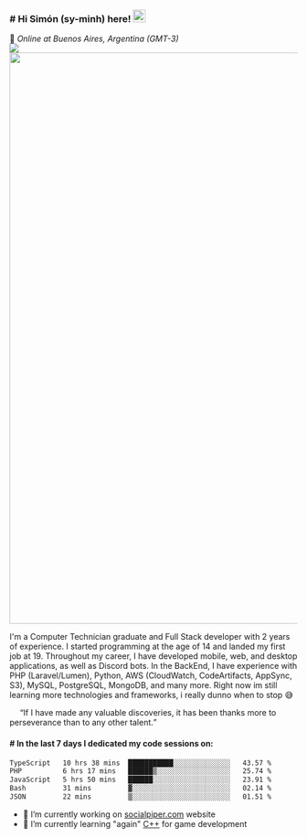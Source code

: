 <h3 align="flex-start"><b># Hi Simón (sy-minh) here!&nbsp;</b><img src="https://media.giphy.com/media/hvRJCLFzcasrR4ia7z/giphy.gif" width="22"></h3>
<div>📌&nbsp;<i>Online at Buenos Aires, Argentina (GMT-3)</i></div>

<section>
  <img src="https://user-images.githubusercontent.com/73097560/115834477-dbab4500-a447-11eb-908a-139a6edaec5c.gif">
  <img src="https://github.com/itssimmons/itssimmons/assets/62354548/65a2d7ba-3a74-4fe9-a8d9-68a32487ecc1" width="1000">
</section>

<p>I'm a Computer Technician graduate and Full Stack developer with 2 years of experience. I started programming at the age of 14 and landed my first job at 19. Throughout my career, I have developed mobile, web, and desktop applications, as well as Discord bots. In the BackEnd, I have experience with PHP (Laravel/Lumen), Python, AWS (CloudWatch, CodeArtifacts, AppSync, S3), MySQL, PostgreSQL, MongoDB, and many more. Right now im still learning more technologies and frameworks, i really dunno when to stop 😅</p>

<p>
  <img src="https://images.emojiterra.com/google/noto-emoji/unicode-15/animated/2728.gif" width="14">
  <q>If I have made any valuable discoveries, it has been thanks more to perseverance than to any other talent.</q>
  <img src="https://images.emojiterra.com/google/noto-emoji/unicode-15/animated/2728.gif" width="14">
</p>

<h4><b># In the last 7 days I dedicated my code sessions on: </b></h4>
<!--START_SECTION:waka-->

```txt
TypeScript   10 hrs 38 mins  ███████████░░░░░░░░░░░░░░   43.57 %
PHP          6 hrs 17 mins   ██████▒░░░░░░░░░░░░░░░░░░   25.74 %
JavaScript   5 hrs 50 mins   ██████░░░░░░░░░░░░░░░░░░░   23.91 %
Bash         31 mins         ▓░░░░░░░░░░░░░░░░░░░░░░░░   02.14 %
JSON         22 mins         ▒░░░░░░░░░░░░░░░░░░░░░░░░   01.51 %
```

<!--END_SECTION:waka-->

- 🔭 I’m currently working on <a href="https://www.socialpiper.com/">socialpiper.com</a> website
- 🌱 I’m currently learning "again" <a href="https://twitter.com/ProgrammersMeme/status/971491324674396162/photo/1">C++</a> for game development

